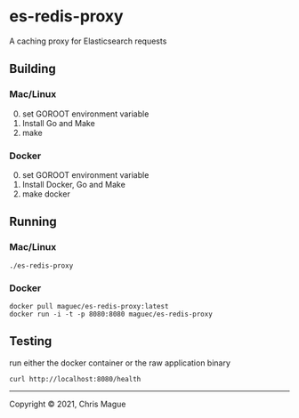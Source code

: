 # es-redis-proxy

A caching proxy for Elasticsearch requests

## Building

### Mac/Linux

0) set GOROOT environment variable
1) Install Go and Make
2) make

### Docker

0) set GOROOT environment variable
1) Install Docker, Go and Make
2) make docker


## Running

### Mac/Linux

```
./es-redis-proxy
```

### Docker

```
docker pull maguec/es-redis-proxy:latest
docker run -i -t -p 8080:8080 maguec/es-redis-proxy
```

## Testing

run either the docker container or the raw application binary

```
curl http://localhost:8080/health
```

---
Copyright © 2021, Chris Mague
